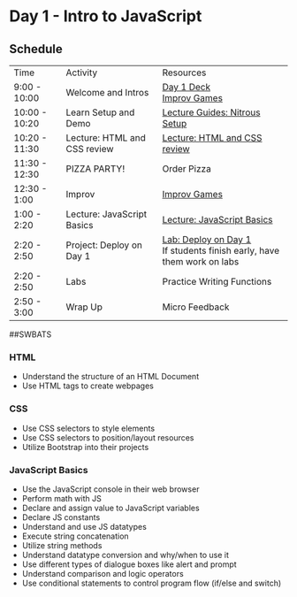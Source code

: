 # Day 1 - Intro to JavaScript

## Schedule

<table>
    <tr>
        <td>Time</td>
        <td>Activity</td>
        <td>Resources</td>
    </tr>
    <tr>
        <td>9:00 - 10:00</td>
        <td> Welcome and Intros</td>
        <td>
            <a href="https://docs.google.com/presentation/d/1fcFdmt0ht1lLyrCpH8edRzUxHxR30W16_mqizkl2rGE/edit#slide=id.p">Day 1 Deck</a>
            <br>
            <a href="https://github.com/learn-co-curriculum/tf-improv-games">Improv Games</a>
        </td>
    </tr>
    <tr>
        <td>10:00 - 10:20</td>
        <td>Learn Setup and Demo</td>
        <td>
            <a href="https://github.com/learn-co-curriculum/tf-using-nitrous-io">Lecture Guides: Nitrous Setup</a>
        </td>
    </tr>
    <tr>
        <td>10:20 - 11:30</td>
        <td>Lecture: HTML and CSS review</td>
        <td> 
            <a href="lectures/html-css-review">Lecture: HTML and CSS review</a>
            </br>
        </td>
    </tr>
    <tr>
        <td>11:30 - 12:30</td>
        <td> PIZZA PARTY! </td>
        <td> Order Pizza </td>
    </tr>
    <tr>
        <td>12:30 - 1:00</td>
        <td> Improv </td>
        <td>
            <a href="https://github.com/learn-co-curriculum/tf-improv-games">Improv Games</a>
        </td>
    </tr>
    <tr>
        <td>1:00 - 2:20</td>
        <td>Lecture: JavaScript Basics</td>
        <td> 
            <a href="lectures/js-basics">Lecture: JavaScript Basics</a>
            </br>
        </td>
    </tr>
    <tr>
        <td>2:20 - 2:50</td>
        <td>Project: Deploy on Day 1 </td>
        <td> 
            <a href="#">Lab: Deploy on Day 1</a></br>
            If students finish early, have them work on  labs<br>
        </td>
    </tr>
    <tr>
        <td>2:20 - 2:50</td>
        <td> Labs </td>
        <td>
           Practice Writing Functions
        </td>
    </tr>
    <tr>
        <td>2:50 - 3:00</td>
        <td> Wrap Up</td>
        <td> Micro Feedback</td>
    </tr>

</table>

##SWBATS

### HTML
+ Understand the structure of an HTML Document
+ Use HTML tags to create webpages

### CSS
+ Use CSS selectors to style elements
+ Use CSS selectors to position/layout resources
+ Utilize Bootstrap into their projects

### JavaScript Basics
+ Use the JavaScript console in their web browser
+ Perform math with JS
+ Declare and assign value to JavaScript variables
+ Declare JS constants
+ Understand and use JS datatypes
+ Execute string concatenation 
+ Utilize string methods
+ Understand datatype conversion and why/when to use it
+ Use different types of dialogue boxes like alert and prompt
+ Understand comparison and logic operators
+ Use conditional statements to control program flow (if/else and switch)
